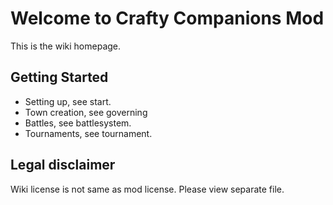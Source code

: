 # Welcome to Crafty Companions Mod

This is the wiki homepage.



## Getting Started

* Setting up, see start.
* Town creation, see governing
* Battles, see battlesystem.
* Tournaments, see tournament.



## Legal disclaimer

Wiki license is not same as mod license. Please view separate file.

